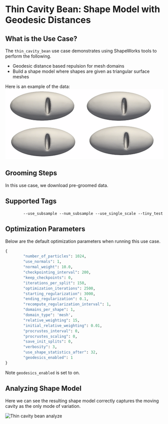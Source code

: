 # Thin Cavity Bean: Shape Model with Geodesic Distances

## What is the Use Case?

The `thin_cavity_bean` use case demonstrates using ShapeWorks tools to perform the following.

- Geodesic distance based repulsion for mesh domains
- Build a shape model where shapes are given as triangular surface meshes

Here is an example of the data:
![Thin cavity bean](../img/use-cases/thin_cavity_bean.png)

## Grooming Steps

In this use case, we download pre-groomed data.

## Supported Tags

``` 
        --use_subsample --num_subsample --use_single_scale --tiny_test
``` 
## Optimization Parameters

Below are the default optimization parameters when running this use case. 

```python
{
        "number_of_particles": 1024,
        "use_normals": 1,
        "normal_weight": 10.0,
        "checkpointing_interval": 200,
        "keep_checkpoints": 0,
        "iterations_per_split": 150,
        "optimization_iterations": 2500,
        "starting_regularization": 3000,
        "ending_regularization": 0.1,
        "recompute_regularization_interval": 1,
        "domains_per_shape": 1,
        "domain_type": 'mesh',
        "relative_weighting": 15,
        "initial_relative_weighting": 0.01,
        "procrustes_interval": 0,
        "procrustes_scaling": 0,
        "save_init_splits": 0,
        "verbosity": 3,
        "use_shape_statistics_after": 32,
        "geodesics_enabled": 1
}
```

Note `geodesics_enabled` is set to on.

## Analyzing Shape Model

Here we can see the resulting shape model correctly captures the moving cavity as the only mode of variation.

![Thin cavity bean analyze](https://sci.utah.edu/~shapeworks/doc-resources/pngs/thin_cavity_bean.gif)
